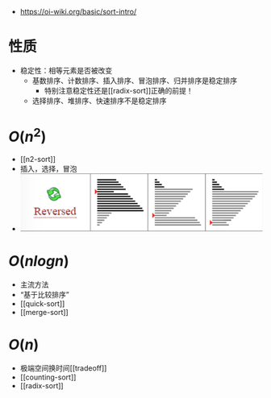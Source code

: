 - https://oi-wiki.org/basic/sort-intro/
# 性质
- 稳定性：相等元素是否被改变
  - 基数排序、计数排序、插入排序、冒泡排序、归并排序是稳定排序
    - 特别注意稳定性还是[[radix-sort]]正确的前提！
  - 选择排序、堆排序、快速排序不是稳定排序
# $O(n^2)$
- [[n2-sort]]
- 插入，选择，冒泡
- ![](insertion-selection-bubble.png)
# $O(nlogn)$
- 主流方法
- “基于比较排序”
- [[quick-sort]]
- [[merge-sort]]
# $O(n)$
- 极端空间换时间[[tradeoff]]
- [[counting-sort]]
- [[radix-sort]]